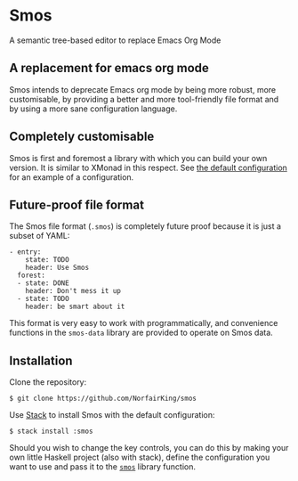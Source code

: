 # Smos

A semantic tree-based editor to replace Emacs Org Mode

## A replacement for emacs org mode

Smos intends to deprecate Emacs org mode by being more robust, more
customisable, by providing a better and more tool-friendly file
format and by using a more sane configuration language.

## Completely customisable

Smos is first and foremost a library with which you can build your own version.
It is similar to XMonad in this respect.
See [the default configuration](https://github.com/NorfairKing/smos/blob/development/smos/src/Smos/Default.hs)
for an example of a configuration.

## Future-proof file format

The Smos file format (`.smos`) is completely future proof because it is just
a subset of YAML:

```
- entry:
    state: TODO
    header: Use Smos
  forest:
  - state: DONE
    header: Don't mess it up
  - state: TODO
    header: be smart about it
```

This format is very easy to work with programmatically, and convenience
functions in the `smos-data` library are provided to operate on Smos data.

## Installation

Clone the repository:

```
$ git clone https://github.com/NorfairKing/smos
```

Use [Stack](haskellstack.org) to install Smos with the default configuration:

```
$ stack install :smos
```

Should you wish to change the key controls, you can do this by making your own
little Haskell project (also with stack), define the configuration you want to
use and pass it to the [`smos`](https://github.com/NorfairKing/smos/blob/development/smos/src/Smos.hs#L29)
library function.
